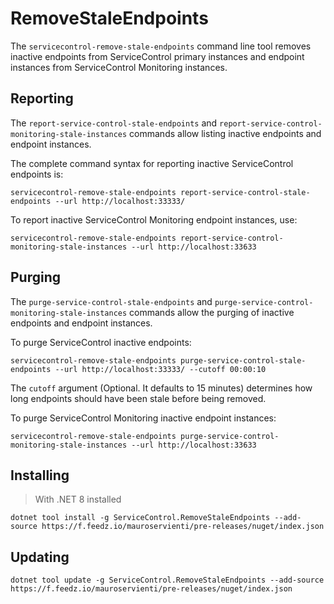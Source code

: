 # RemoveStaleEndpoints

The `servicecontrol-remove-stale-endpoints` command line tool removes inactive endpoints from ServiceControl primary instances and endpoint instances from ServiceControl Monitoring instances.

## Reporting

The `report-service-control-stale-endpoints` and `report-service-control-monitoring-stale-instances` commands allow listing inactive endpoints and endpoint instances.

The complete command syntax for reporting inactive ServiceControl endpoints is:

```shell
servicecontrol-remove-stale-endpoints report-service-control-stale-endpoints --url http://localhost:33333/
```

To report inactive ServiceControl Monitoring endpoint instances, use:

```shell
servicecontrol-remove-stale-endpoints report-service-control-monitoring-stale-instances --url http://localhost:33633
```

## Purging

The `purge-service-control-stale-endpoints` and `purge-service-control-monitoring-stale-instances` commands allow the purging of inactive endpoints and endpoint instances.

To purge ServiceControl inactive endpoints:

```shell
servicecontrol-remove-stale-endpoints purge-service-control-stale-endpoints --url http://localhost:33333/ --cutoff 00:00:10
```

The `cutoff` argument (Optional. It defaults to 15 minutes) determines how long endpoints should have been stale before being removed.

To purge ServiceControl Monitoring inactive endpoint instances:

```shell
servicecontrol-remove-stale-endpoints purge-service-control-monitoring-stale-instances --url http://localhost:33633
```

## Installing

> With .NET 8 installed

```shell
dotnet tool install -g ServiceControl.RemoveStaleEndpoints --add-source https://f.feedz.io/mauroservienti/pre-releases/nuget/index.json
```

## Updating

```shell
dotnet tool update -g ServiceControl.RemoveStaleEndpoints --add-source https://f.feedz.io/mauroservienti/pre-releases/nuget/index.json
```
